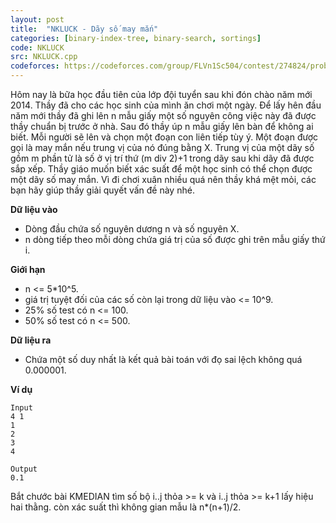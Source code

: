 ```yaml
---
layout: post
title:  "NKLUCK - Dãy số may mắn"
categories: [binary-index-tree, binary-search, sortings]
code: NKLUCK
src: NKLUCK.cpp
codeforces: https://codeforces.com/group/FLVn1Sc504/contest/274824/problem/O
---
```


Hôm nay là bữa học đầu tiên của lớp đội tuyển sau khi đón chào năm mới 2014. Thầy đã cho các học sinh của mình ăn chơi một ngày. Để lấy hên đầu năm mới thầy đã ghi lên n mẫu giấy một số nguyên công việc này đã được thầy chuẩn bị trước ở nhà. Sau đó thầy úp n mẫu giấy lên bàn để không ai biết. Mỗi người sẽ lên và chọn một đoạn con liên tiếp tùy ý. Một đoạn được gọi là may mắn nếu trung vị của nó đúng bằng X. Trung vị của một dãy số gồm m phần tử là số ở vị trí thứ (m div 2)+1 trong dãy sau khi dãy đã được sắp xếp. Thầy giáo muốn biết xác suất để một học sinh có thể chọn được một dãy số may mắn. Vì đi chơi xuân nhiều quá nên thầy khá mệt mỏi, các bạn hãy giúp thầy giải quyết vấn đề này nhé.

**Dữ liệu vào**

+ Dòng đầu chứa số nguyên dương n và số nguyên X.
+ n dòng tiếp theo mỗi dòng chứa giá trị của số được ghi trên mẫu giấy thứ i.

**Giới hạn**

+ n <= 5\*10^5.
+ giá trị tuyệt đối của các số còn lại trong dữ liệu vào <= 10^9.
+ 25% số test có n <= 100.
+ 50% số test có n <= 500.

**Dữ liệu ra**

+ Chứa một số duy nhất là kết quả bài toán với đọ sai lệch không quá 0.000001.

**Ví dụ**

```
Input
4 1
1
2
3
4

Output
0.1
```


<!--more-->



Bắt chước bài KMEDIAN tìm số bộ i..j thỏa >= k và i..j thỏa >= k+1 lấy hiệu hai thằng. còn xác suất thì không gian mẫu là n*(n+1)/2.
